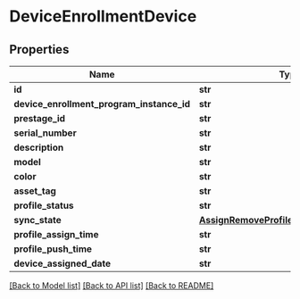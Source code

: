 # DeviceEnrollmentDevice

## Properties
Name | Type | Description | Notes
------------ | ------------- | ------------- | -------------
**id** | **str** |  | [optional] 
**device_enrollment_program_instance_id** | **str** |  | [optional] 
**prestage_id** | **str** |  | [optional] 
**serial_number** | **str** |  | [optional] 
**description** | **str** |  | [optional] 
**model** | **str** |  | [optional] 
**color** | **str** |  | [optional] 
**asset_tag** | **str** |  | [optional] 
**profile_status** | **str** |  | [optional] 
**sync_state** | [**AssignRemoveProfileResponseSyncState**](AssignRemoveProfileResponseSyncState.md) |  | [optional] 
**profile_assign_time** | **str** |  | [optional] 
**profile_push_time** | **str** |  | [optional] 
**device_assigned_date** | **str** |  | [optional] 

[[Back to Model list]](../README.md#documentation-for-models) [[Back to API list]](../README.md#documentation-for-api-endpoints) [[Back to README]](../README.md)


